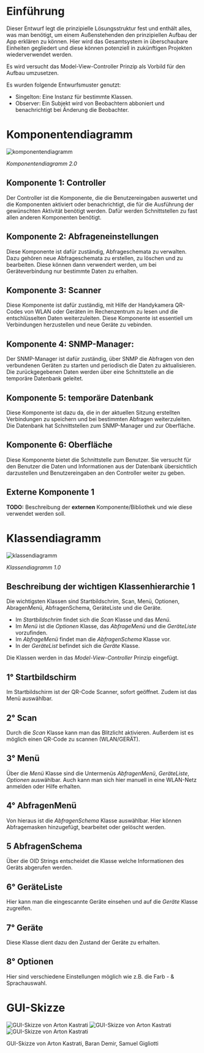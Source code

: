 # Einführung

Dieser Entwurf legt die prinzipielle Lösungsstruktur fest und enthält alles, was man benötigt, um einem Außenstehenden den prinzipiellen Aufbau der App erklären zu können. Hier wird das Gesamtsystem in überschaubare Einheiten gegliedert und diese können potenziell in zukünftigen Projekten wiederverwendet werden.

Es wird versucht das Model-View-Controller Prinzip als Vorbild für den Aufbau umzusetzen.

Es wurden folgende Entwurfsmuster genutzt:
- Singelton: Eine Instanz für bestimmte Klassen.
- Observer: Ein Subjekt wird von Beobachtern abboniert und benachrichtigt bei Änderung die Beobachter.

# Komponentendiagramm

![komponentendiagramm](images/Komponentendiagramm2.png)

*Komponentendiagramm 2.0*


## Komponente 1: Controller
Der Controller ist die Komponente, die die Benutzereingaben auswertet und die Komponenten aktiviert oder benachrichtigt, die für die Ausführung der gewünschten Aktivität benötigt werden. Dafür werden Schnittstellen zu fast allen anderen Komponenten benötigt.

## Komponente 2: Abfrageneinstellungen
Diese Komponente ist dafür zuständig, Abfrageschemata zu verwalten. Dazu gehören neue Abfrageschemata zu erstellen, zu löschen und zu bearbeiten. Diese können dann verwendert werden, um bei Geräteverbindung nur bestimmte Daten zu erhalten.

## Komponente 3: Scanner
Diese Komponente ist dafür zuständig, mit Hilfe der Handykamera QR-Codes von WLAN oder Geräten im Rechenzentrum zu lesen und die entschlüsselten Daten weiterzuleiten. Diese Komponente ist essentiell um Verbindungen herzustellen und neue Geräte zu vebinden.

## Komponente 4: SNMP-Manager:
Der SNMP-Manager ist dafür zuständig, über SNMP die Abfragen von den verbundenen Geräten zu starten und periodisch die Daten zu aktualisieren. Die zurückgegebenen Daten werden über eine Schnittstelle an die temporäre Datenbank geleitet.

## Komponente 5: temporäre Datenbank
Diese Komponente ist dazu da, die in der aktuellen Sitzung erstellten Verbindungen zu speichern und bei bestimmten Abfragen weiterzuleiten. Die Datenbank hat Schnittstellen zum SNMP-Manager und zur Oberfläche.

## Komponente 6: Oberfläche
Diese Komponente bietet die Schnittstelle zum Benutzer. Sie versucht für den Benutzer die Daten und Informationen aus der Datenbank übersichtlich darzustellen und Benutzereingaben an den Controller weiter zu geben.


## Externe Komponente 1

**TODO:** Beschreibung der **externen** Komponente/Bibliothek und wie diese verwendet werden soll.

# Klassendiagramm

![klassendiagramm](images/Klassendiagramm.png)

*Klassendiagramm 1.0*
## Beschreibung der wichtigen Klassenhierarchie 1
Die wichtigsten Klassen sind Startbildschrim, Scan, Menü, Optionen, AbragenMenü, AbfragenSchema, GeräteListe und die Geräte.

- Im *Startbildschrim* findet sich die *Scan* Klasse und das *Menü*. 
- Im *Menü* ist die *Optionen* Klasse, das *AbfrageMenü* und die *GeräteListe* vorzufinden.
- Im *AbfrageMenü* findet man die *AbfragenSchema* Klasse vor.
- In der *GeräteList* befindet sich die *Geräte* Klasse.

Die Klassen werden in das *Model-View-Controller* 
Prinzip eingefügt.

## 1° Startbildschirm
Im Startbildschirm ist der QR-Code Scanner, sofort geöffnet. Zudem ist das Menü auswählbar.

## 2° Scan
Durch die *Scan* Klasse kann man das Blitzlicht aktivieren. Außerdem ist es möglich einen QR-Code zu scannen (WLAN/GERÄT).

## 3° Menü
Über die *Menü* Klasse sind die Untermenüs *AbfragenMenü*, *GeräteListe*, *Optionen* auswählbar. Auch kann man sich hier manuell in eine WLAN-Netz anmelden oder Hilfe erhalten.

## 4° AbfragenMenü
Von hieraus ist die *AbfragenSchema* Klasse auswählbar. Hier können Abfragemasken hinzugefügt, bearbeitet oder gelöscht werden.

## 5 AbfragenSchema
Über die OID Strings entscheidet die Klasse welche Informationen des Geräts abgerufen werden.

## 6° GeräteListe
Hier kann man die eingescannte Geräte einsehen und auf die *Geräte* Klasse zugreifen.

## 7° Geräte
Diese Klasse dient dazu den Zustand der Geräte zu erhalten.

## 8° Optionen
Hier sind verschiedene Einstellungen möglich wie z.B. die Farb - & Sprachauswahl.

# GUI-Skizze

![GUI-Skizze von Arton Kastrati](sketches/Skizze.start.png)
![GUI-Skizze von Arton Kastrati](sketches/Skizze.popup.png)
![GUI-Skizze von Arton Kastrati](sketches/Skizze.menu.png)

GUI-Skizze von Arton Kastrati, Baran Demir, Samuel Gigliotti